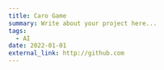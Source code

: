 ```yaml
---
title: Caro Game
summary: Write about your project here...
tags:
  - AI
date: 2022-01-01
external_link: http://github.com
---
```


